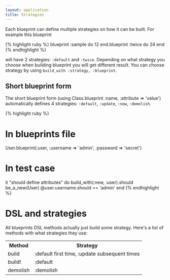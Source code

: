 ```yaml
---
layout: application
title: Strategies
---
```


Each blueprint can define multiple strategies on how it can be built. For example this blueprint

{% highlight ruby %}
blueprint :sample do
  12
end.blueprint :twice do
  24
end
{% endhighlight %}

will have 2 strategies: `:default` and `:twice`. Depending on what strategy you choose when building blueprint you will
get different result. You can choose strategy by using `build_with :strategy, :blueprint`.

## Short blueprint form

The short blueprint form (using Class.blueprint :name, :attribute => 'value') automatically defines 4 strategies:
`:default`, `:update`, `:new`, `:demolish`.

{% highlight ruby %}
# In blueprints file
User.blueprint(:user, :username => 'admin', :password => 'secret')

# In test case
it "should define attributes" do
  build_with(:new, :user).should be_a_new(User)
  @user.username.should == 'admin'
end
{% endhighlight %}

# DSL and strategies

All blueprints DSL methods actually just build some strategy. Here's a list of methods with what strategies they use:

<table>
  <tr>
    <th>Method</th>
    <th>Strategy</th>
  </tr>
  <tr>
    <td>build</td>
    <td>:default first time, :update subsequent times</td>
  </tr>
  <tr>
    <td>build!</td>
    <td>:default</td>
  </tr>
  <tr>
    <td>demolish</td>
    <td>:demolish</td>
  </tr>
</table>
